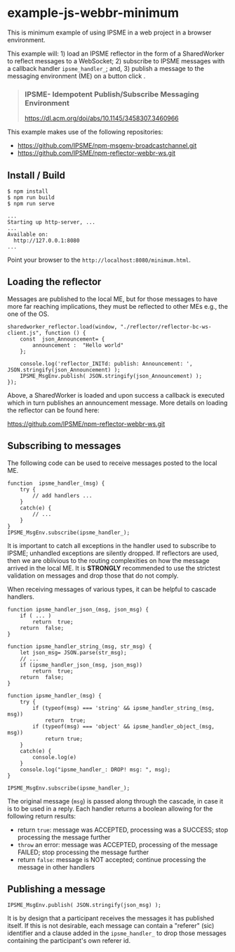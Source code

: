 # example-js-webbr-minimum

This is minimum example of using IPSME in a web project in a browser environment. 

This example will: 1) load an IPSME reflector in the form of a SharedWorker to reflect messages to a WebSocket; 2) subscribe to IPSME messages with a callback handler `ipsme_handler_`; and, 3) publish a message to the messaging environment (ME) on a button click .

> ### IPSME- Idempotent Publish/Subscribe Messaging Environment
> https://dl.acm.org/doi/abs/10.1145/3458307.3460966

This example makes use of the following repositories:
 - https://github.com/IPSME/npm-msgenv-broadcastchannel.git
 - https://github.com/IPSME/npm-reflector-webbr-ws.git

## Install / Build
```
$ npm install
$ npm run build
$ npm run serve

...
Starting up http-server, ...
...
Available on:
  http://127.0.0.1:8080
...
```
Point your browser to the `http://localhost:8080/minimum.html`.

## Loading the reflector

Messages are published to the local ME, but for those messages to have more far reaching implications, they must be reflected to other MEs e.g., the one of the OS. 
```
sharedworker_reflector.load(window, "./reflector/reflector-bc-ws-client.js", function () {
	const  json_Announcement= {
		announcement :  "Hello world"
	};
	
	console.log('reflector_INITd: publish: Announcement: ', JSON.stringify(json_Announcement) );
	IPSME_MsgEnv.publish( JSON.stringify(json_Announcement) );
});
```
Above, a SharedWorker is loaded and upon success a callback is executed which in turn publishes an announcement message. More details on loading the reflector can be found here:

https://github.com/IPSME/npm-reflector-webbr-ws.git

## Subscribing to messages

The following code can be used to receive messages posted to the local ME.
```
function  ipsme_handler_(msg) {
	try {
		// add handlers ...	
	}
	catch(e) {
		// ...
	}
}
IPSME_MsgEnv.subscribe(ipsme_handler_);
```
It is important to catch all exceptions in the handler used to subscribe to IPSME; unhandled exceptions are silently dropped.
If reflectors are used, then we are oblivious to the routing complexities on how the message arrived in the local ME. It is **STRONGLY** recommended to use the strictest validation on messages and drop those that do not comply.

When receiving messages of various types, it can be helpful to cascade handlers.
```
function ipsme_handler_json_(msg, json_msg) {
	if ( ... ) 
		return  true;
	return  false;
}

function ipsme_handler_string_(msg, str_msg) {
	let json_msg= JSON.parse(str_msg);
	// ...
	if (ipsme_handler_json_(msg, json_msg))
		return  true;
	return  false;
}

function ipsme_handler_(msg) {
	try {
		if (typeof(msg) === 'string' && ipsme_handler_string_(msg, msg))
			return  true;
		if (typeof(msg) === 'object' && ipsme_handler_object_(msg, msg))
			return true;
	}
	catch(e) {
		console.log(e)
	}
	console.log("ipsme_handler_: DROP! msg: ", msg);
}

IPSME_MsgEnv.subscribe(ipsme_handler_);
```
The original message (`msg`) is passed along through the cascade, in case it is to be used in a reply.  Each handler returns a boolean allowing for the following return results:
-   return `true`: message was ACCEPTED, processing was a SUCCESS; stop processing the message further
-   `throw` an error: message was ACCEPTED, processing of the message FAILED; stop processing the message further
-   return `false`: message is NOT accepted; continue processing the message in other handlers

## Publishing a message

```
IPSME_MsgEnv.publish( JSON.stringify(json_msg) );
```
It is by design that a participant receives the messages it has published itself. If this is not desirable, each message can contain a "referer" (sic) identifier and a clause added in the `ipsme_handler_` to drop those messages containing the participant's own referer id.

